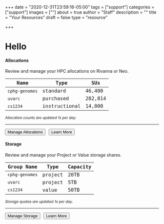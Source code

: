 +++
date = "2020-12-31T23:59:16-05:00"
tags = ["support"]
categories = ["support"]
images = [""]
about = true
author = "Staff"
description = ""
title = "Your Resources"
draft = false
type = "resource"

+++

<script>

function setCookie(key, value, expiry) {
    var expires = new Date();
    expires.setTime(expires.getTime() + (expiry * 60 * 60 * 1000));
    document.cookie = key + '=' + value + ';expires=' + expires.toUTCString() + ';path=/' + ';domain=rc.virginia.edu';
  };

function getCookie(key) {
    var keyValue = document.cookie.match('(^|;) ?' + key + '=([^;]*)(;|$)');
    return keyValue ? keyValue[2] : null;
  };

var purl = "https://tja4lfp3da.execute-api.us-east-1.amazonaws.com/nocache/persona/";
var pkey = getCookie("__rc_pkey");
var url = purl + pkey;

async function get(url) {
    let obj = await (await fetch(url)).json();
    return obj;
}
var profile;
(async () => {
  profile = await get(url)
  console.log(profile)
  document.getElementById("name").innerHTML = "Hello " + profile["fname"];
  document.getElementById("email").innerHTML = "&lt;" + profile["eppn"] + "&gt;";
})()

</script>

<div style="float:right;font-family:'Roboto Mono', monospace;font-size:99%;" id="email"></div>
<h1 id="name">Hello </h1>

<div class="alert alert-info" role="alert">
<h4 class="alert-heading">Allocations</h4>
<p>Review and manage your HPC allocations on Rivanna or Neo.</p>
<table class="table table-striped" style="font-family:'Roboto Mono', monospace;">
  <thead class="">
    <tr>
      <th>Name</th>
      <th>Type</th>
      <th>SUs</th>
    </tr>
  </thead>
  <tbody>
    <tr>
      <td><code>cphg-genomes</code></td>
      <td>standard</td>
      <td>46,400</td>
    </tr>
    <tr>
      <td><code>uvarc</code></td>
      <td>purchased</td>
      <td>282,814</td>
    </tr>
    <tr>
      <td><code>cs1234</code></td>
      <td>instructional</td>
      <td>14,000</td>
    </tr>
  </tbody>
</table>
<p style="font-size:85%;font-style:italic;">Allocation counts are updated 1x per day.</p>
<hr>
<a href="#"><button class="btn btn-primary btn-sm">Manage Allocations</button></a> &nbsp; 
<a href="#"><button class="btn btn-success btn-sm">Learn More</button></a>
</div>

<div class="alert alert-success" role="alert">
<h4 class="alert-heading">Storage</h4>
<p>Review and manage your Project or Value storage shares.</p>
<table class="table table-striped" style="font-family:'Roboto Mono', monospace;">
  <thead class="">
    <tr>
      <th>Group Name</th>
      <th>Type</th>
      <th>Capacity</th>
    </tr>
  </thead>
  <tbody>
    <tr>
      <td><code>cphg-genomes</code></td>
      <td>project</td>
      <td>20TB</td>
    </tr>
    <tr>
      <td><code>uvarc</code></td>
      <td>project</td>
      <td>5TB</td>
    </tr>
    <tr>
      <td><code>cs1234</code></td>
      <td>value</td>
      <td>50TB</td>
    </tr>
  </tbody>
</table>
<p style="font-size:85%;font-style:italic;">Storage quotas are updated 1x per day.</p>
<hr>
<a href="#"><button class="btn btn-primary btn-sm">Manage Storage</button></a> &nbsp;
<a href="#"><button class="btn btn-success btn-sm">Learn More</button></a>
</div>

